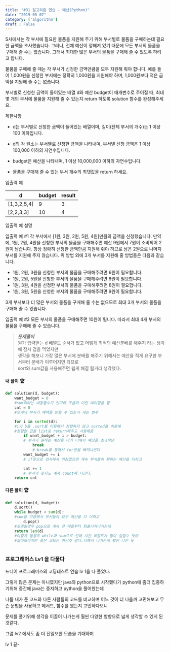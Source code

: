 ```yaml
---
title: "#31 알고리즘 연습 - 예산(Python)"
date: "2019-05-07"
category: ['algorithm']
draft : False
---
```



S사에서는 각 부서에 필요한 물품을 지원해 주기 위해 부서별로 물품을 구매하는데 필요한 금액을 조사했습니다. 
그러나, 전체 예산이 정해져 있기 때문에 모든 부서의 물품을 구매해 줄 수는 없습니다. 
그래서 최대한 많은 부서의 물품을 구매해 줄 수 있도록 하려고 합니다.

물품을 구매해 줄 때는 각 부서가 신청한 금액만큼을 모두 지원해 줘야 합니다. 
예를 들어 1,000원을 신청한 부서에는 정확히 1,000원을 지원해야 하며, 
1,000원보다 적은 금액을 지원해 줄 수는 없습니다.

 
부서별로 신청한 금액이 들어있는 배열 d와 예산 budget이 매개변수로 주어질 때, 
최대 몇 개의 부서에 물품을 지원해 줄 수 있는지 return 하도록 solution 함수를 완성해주세요.


제한사항

* d는 부서별로 신청한 금액이 들어있는 배열이며, 길이(전체 부서의 개수)는 1 이상 100 이하입니다.

* d의 각 원소는 부서별로 신청한 금액을 나타내며, 부서별 신청 금액은 1 이상 100,000 이하의 자연수입니다.
* budget은 예산을 나타내며, 1 이상 10,000,000 이하의 자연수입니다.
* 물품을 구매해 줄 수 있는 부서 개수의 최댓값을 return 하세요.


입출력 예

|d	|budget|	result|
|-|-|-|
|[1,3,2,5,4]|	9|	3|
|[2,2,3,3]|	10|	4|


입출력 예 설명

입출력 예 #1
각 부서에서 [1원, 3원, 2원, 5원, 4원]만큼의 금액을 신청했습니다. 만약에, 1원, 2원, 4원을 신청한 부서의 물품을 구매해주면 
예산 9원에서 7원이 소비되어 2원이 남습니다. 
항상 정확히 신청한 금액만큼 지원해 줘야 하므로 남은 2원으로 나머지 부서를 지원해 주지 않습니다. 
위 방법 외에 3개 부서를 지원해 줄 방법들은 다음과 같습니다.

* 1원, 2원, 3원을 신청한 부서의 물품을 구매해주려면 6원이 필요합니다.
* 1원, 2원, 5원을 신청한 부서의 물품을 구매해주려면 8원이 필요합니다.
* 1원, 3원, 4원을 신청한 부서의 물품을 구매해주려면 8원이 필요합니다.
* 1원, 3원, 5원을 신청한 부서의 물품을 구매해주려면 9원이 필요합니다.

 3개 부서보다 더 많은 부서의 물품을 구매해 줄 수는 없으므로 최대 3개 부서의 물품을 구매해 줄 수 있습니다.


입출력 예 #2
모든 부서의 물품을 구매해주면 10원이 됩니다. 따라서 최대 4개 부서의 물품을 구매해 줄 수 있습니다.



>__*문제풀이*__   
뭔가 입력받는 d 배열도 순서가 없고 어떻게 최적의 예산분배를 해주지 라는 생각에 잠시 겁을 먹었지만   
생각을 해보니 가장 많은 부서에 분배를 해주기 위해서는 예산을 적게 요구한 부서부터 분배가 이루어지면 되므로   
sort와 sum값을 사용해주면 쉽게 해결 될거라 생각했다.



#### 내 풀이 🏆
```python
def solution(d, budget):
    want_budget = 0              
    #sum이라는 내장함수가 있기에 조금더 이런 네이밍을 함
    cnt = 0                      
    #몇개의 부서가 혜택을 받을 수 있는지 세는 변수

    for i in sorted(d):          
    #i가 b를 .sort를 이용해서 정렬하지 않고 sorted를 이용해
    #정렬한 값을 list로 return해주고 사용해줌
        if want_budget + i > budget:       
        # 부서가 원하는 예산을 미리 더해서 예산을 초과하면
            break                          
            # break를 통해서 for문을 빠져나온다
        want_budget += i                   
        # if문으로 검사해서 이상없으면 계속 부서들이 원하는 예산을 더하고

        cnt += 1                           
        # 부서의 숫자도 계속 count해 나간다.
    return cnt                             

```


#### 다른 풀이 🏆
```python
def solution(d, budget):
    d.sort()
    while budget < sum(d):     
    #sum을 이용해서 부서들의 요구 예산을 다 더하고 
        d.pop()                
    #초과될경우 pop으로 계속 큰 애들부터 퇴출시켜나가는데
    return len(d)               
    #이렇게 될경우 while과 sum으로 인해 시간 복잡도가 많이 걸릴수 잇어
    #짧아보이지만 좋은 코드는 아닌것 같다.더해서 나가는게 훨씬 나은 듯
                                
```

### 프로그래머스 Lv1 을 다풀다

드디어 프로그래머스의 코딩테스트 연습 lv 1을 다 풀었다.

그렇게 많은 문제는 아니였지만 java와 python으로 시작했다가 python에 좀더 집중하기위해 중간에 java는 중지하고 python을 풀어왔는데

나름 내가 푼 코드와 다른 사람들의 코드를 비교하며 어느 것이 더 나을까 고민해보고
무슨 문법을 사용하고 메서드, 함수를 썼는지 고민하다보니

문제를 풀기위해 생각을 이끌어 나가는게 훨씬 다양한 방향으로 넓게 생각할 수 있게 된것같다.

그럼 lv2 에서도 좀 더 진일보한 모습을 기대하며 

lv 1 끝- 